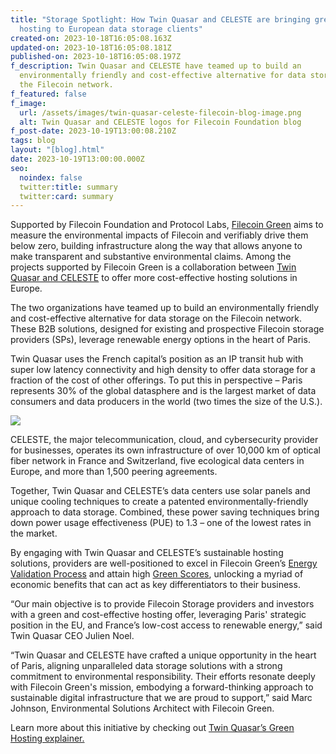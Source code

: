 ```yaml
---
title: "Storage Spotlight: How Twin Quasar and CELESTE are bringing green data
  hosting to European data storage clients"
created-on: 2023-10-18T16:05:08.163Z
updated-on: 2023-10-18T16:05:08.181Z
published-on: 2023-10-18T16:05:08.197Z
f_description: Twin Quasar and CELESTE have teamed up to build an
  environmentally friendly and cost-effective alternative for data storage on
  the Filecoin network.
f_featured: false
f_image:
  url: /assets/images/twin-quasar-celeste-filecoin-blog-image.png
  alt: Twin Quasar and CELESTE logos for Filecoin Foundation blog
f_post-date: 2023-10-19T13:00:08.210Z
tags: blog
layout: "[blog].html"
date: 2023-10-19T13:00:00.000Z
seo:
  noindex: false
  twitter:title: summary
  twitter:card: summary
---
```

Supported by Filecoin Foundation and Protocol Labs, [Filecoin Green](https://green.filecoin.io/) aims to measure the environmental impacts of Filecoin and verifiably drive them below zero, building infrastructure along the way that allows anyone to make transparent and substantive environmental claims. Among the  projects supported by Filecoin Green is a collaboration between [Twin Quasar and CELESTE](https://www.twinquasar.io/green-hosting) to offer more cost-effective hosting solutions in Europe. 

The two organizations have teamed up to build an environmentally friendly and cost-effective alternative for data storage on the Filecoin network. These B2B solutions, designed for existing and prospective Filecoin storage providers (SPs), leverage renewable energy options in the heart of Paris.

Twin Quasar uses the French capital’s position as an IP transit hub with super low latency connectivity and high density to offer data storage for a fraction of the cost of other offerings. To put this in perspective – Paris represents 30% of the global datasphere and is the largest market of data consumers and data producers in the world (two times the size of the U.S.).

![](https://lh7-us.googleusercontent.com/IuMAdj-mK8taWHZ4uF-HKi8SQMaa4-JMCeVjX-QKMfm0e_Pe6cJ2xBupTItBbW1UVY3giuScNaKPQsWG2XyrShBbhmjb7HGlRipVy23lVsdtynMNtZMA4c9qYRZJo8d50cDjxIEUg407h1lf6bR1uV0)

CELESTE, the major telecommunication, cloud, and cybersecurity provider for businesses, operates its own infrastructure of over 10,000 km of optical fiber network in France and Switzerland, five ecological data centers in Europe, and more than 1,500 peering agreements.

Together, Twin Quasar and CELESTE’s data centers use solar panels and unique cooling techniques to create a patented environmentally-friendly approach to data storage. Combined, these power saving techniques bring down power usage effectiveness (PUE) to 1.3 – one of the lowest rates in the market. 

By engaging with Twin Quasar and CELESTE’s sustainable hosting solutions, providers are well-positioned to excel in Filecoin Green’s [Energy Validation Process](https://medium.com/@filecoingreen/embarking-on-the-path-of-sustainability-your-guide-to-the-energy-validation-process-evp-2c11b989a96a) and attain high [Green Scores](https://medium.com/@filecoingreen/composing-the-symphony-of-a-carbon-negative-digital-future-the-green-scores-methodology-f5aeaa20797e), unlocking a myriad of economic benefits that can act as key differentiators to their business.

“Our main objective is to provide Filecoin Storage providers and investors with a green and cost-effective hosting offer, leveraging Paris' strategic position in the EU, and France’s low-cost access to renewable energy,” said Twin Quasar CEO Julien Noel.

“Twin Quasar and CELESTE have crafted a unique opportunity in the heart of Paris, aligning unparalleled data storage solutions with a strong commitment to environmental responsibility. Their efforts resonate deeply with Filecoin Green's mission, embodying a forward-thinking approach to sustainable digital infrastructure that we are proud to support,” said Marc Johnson, Environmental Solutions Architect with Filecoin Green.

Learn more about this initiative by checking out [Twin Quasar’s Green Hosting explainer.](https://www.twinquasar.io/green-hosting)